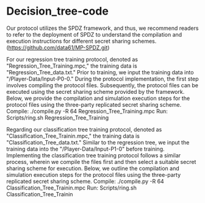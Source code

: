# Decision_tree-code
Our protocol utilizes the SPDZ framework, and thus, we recommend readers to refer to the deployment of SPDZ to understand the compilation and execution instructions for different secret sharing schemes.(https://github.com/data61/MP-SPDZ.git)

For our regression tree training protocol, denoted as "Regression_Tree_Training.mpc," the training data is "Regression_Tree_data.txt." Prior to training, we input the training data into "/Player-Data/Input-P0-0." During the protocol implementation, the first step involves compiling the protocol files. Subsequently, the protocol files can be executed using the secret sharing scheme provided by the framework. Below, we provide the compilation and simulation execution steps for the protocol files using the three-party replicated secret sharing scheme.
Compile:    ./compile.py -R 64 Regression_Tree_Training.mpc
Run:     Scripts/ring.sh Regression_Tree_Training

Regarding our classification tree training protocol, denoted as "Classification_Tree_Trainin.mpc," the training data is "Classification_Tree_data.txt." Similar to the regression tree, we input the training data into the "/Player-Data/Input-P1-0" before training. Implementing the classification tree training protocol follows a similar process, wherein we compile the files first and then select a suitable secret sharing scheme for execution. Below, we outline the compilation and simulation execution steps for the protocol files using the three-party replicated secret sharing scheme.
Compile:    ./compile.py -R 64 Classification_Tree_Trainin.mpc
Run:    Scripts/ring.sh Classification_Tree_Trainin
